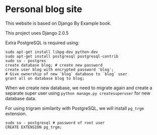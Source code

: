 # Personal blog site

This website is based on Django By Example book.

This project uses Django 2.0.5

Extra PostgreSQL is required using:

```shell
sudo apt-get install libpg-dev python-dev
sudo apt-get install postgresql postgresql-contrib
sudo su - postgres
create database blog; # create new password
create user blog with encrypted password 'blog';
# Give ownership of new `blog` database to `blog` user
grant all on database blog to blog;
```

When we create new database, we need to migrate again and create a separate super user using `python manage.py createsuperuser` for new database data.

For using trigram similarity with PostgreSQL, we will install `pg_trgm` extension.

```shell
sudo su - postgresql # password of root user
CREATE EXTENSION pg_trgm;
```